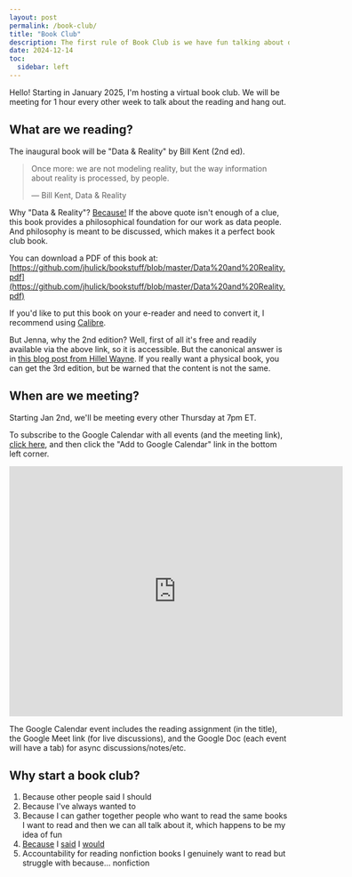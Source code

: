 ```yaml
---
layout: post
permalink: /book-club/
title: "Book Club"
description: The first rule of Book Club is we have fun talking about data/information & philosophy
date: 2024-12-14
toc:
  sidebar: left
---
```


Hello! Starting in January 2025, I'm hosting a virtual book club. We will be meeting for 1 hour every other week to talk about the reading and hang out. 

## What are we reading?

The inaugural book will be "Data & Reality" by Bill Kent (2nd ed).

> Once more: we are not modeling reality, but the way information about reality is processed, by people. 
>
> — Bill Kent, Data & Reality

Why "Data & Reality"? [Because!](https://buttondown.com/hillelwayne/archive/why-you-should-read-data-and-reality/) If the above quote isn't enough of a clue, this book provides a philosophical foundation for our work as data people. And philosophy is meant to be discussed, which makes it a perfect book club book.

You can download a PDF of this book at: [https://github.com/jhulick/bookstuff/blob/master/Data%20and%20Reality.pdf](https://github.com/jhulick/bookstuff/blob/master/Data%20and%20Reality.pdf)

If you'd like to put this book on your e-reader and need to convert it, I recommend using [Calibre](https://calibre-ebook.com).

But Jenna, why the 2nd edition? Well, first of all it's free and readily available via the above link, so it is accessible. But the canonical answer is in [this blog post from Hillel Wayne](https://buttondown.com/hillelwayne/archive/data-and-reality-2nd-edition/). If you really want a physical book, you can get the 3rd edition, but be warned that the content is not the same. 

## When are we meeting?

Starting Jan 2nd, we'll be meeting every other Thursday at 7pm ET. 

To subscribe to the Google Calendar with all events (and the meeting link), [click here](https://calendar.google.com/calendar/embed?src=6228820608c228c74fcb6c7b6f5fda1b31d1eca6a1950655c2c00382e08882d4%40group.calendar.google.com&ctz=America%2FNew_York), and then click the "Add to Google Calendar" link in the bottom left corner.

<iframe src="https://calendar.google.com/calendar/embed?src=6228820608c228c74fcb6c7b6f5fda1b31d1eca6a1950655c2c00382e08882d4%40group.calendar.google.com&ctz=America%2FNew_York" style="border: 0" width="600" height="450" frameborder="0" scrolling="no"></iframe>

The Google Calendar event includes the reading assignment (in the title), the Google Meet link (for live discussions), and the Google Doc (each event will have a tab) for async discussions/notes/etc.

## Why start a book club?

1. Because other people said I should
2. Because I've always wanted to
3. Because I can gather together people who want to read the same books I want to read and then we can all talk about it, which happens to be my idea of fun
4. [Because](https://bsky.app/profile/jennajordan.me/post/3l7tecbxnr424) I [said](https://bsky.app/profile/jennajordan.me/post/3l7wgfka5kx22) I [would](https://bsky.app/profile/jennajordan.me/post/3la7sp2hvuf2h)
5. Accountability for reading nonfiction books I genuinely want to read but struggle with because... nonfiction  

